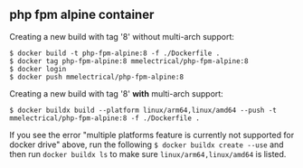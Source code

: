 ## php fpm alpine container

Creating a new build with tag '8' without multi-arch support:

    $ docker build -t php-fpm-alpine:8 -f ./Dockerfile .
    $ docker tag php-fpm-alpine:8 mmelectrical/php-fpm-alpine:8
    $ docker login 
    $ docker push mmelectrical/php-fpm-alpine:8

Creating a new build with tag '8' **with** multi-arch support:

    $ docker buildx build --platform linux/arm64,linux/amd64 --push -t mmelectrical/php-fpm-alpine:8 -f ./Dockerfile .

If you see the error "multiple platforms feature is currently not supported for docker drive" above, run the following `$ docker buildx create --use` and then run `docker buildx ls` to make sure `linux/arm64,linux/amd64` is listed.
